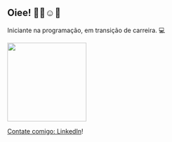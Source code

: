 ## Oiee! 👋🏻☺️🌺
Iniciante na programação, em transição de carreira. 💻
 <div>
  <a href="https://github.com/zamperli">
  <img height="180em" src="https://github-readme-stats.vercel.app/api?username=zamperli&show_icons=true&theme=dracula&include_all_commits=true&count_private=true"/>
</div>

Contate comigo:  [LinkedIn](https://https://www.linkedin.com/in/j%C3%BAlia-zamperlini-013778115/)!
